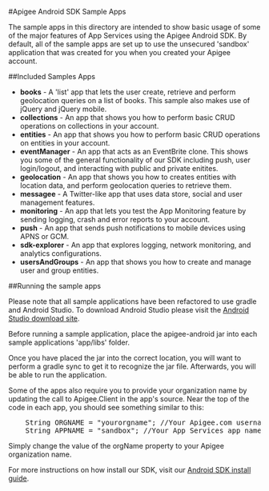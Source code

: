 #Apigee Android SDK Sample Apps

The sample apps in this directory are intended to show basic usage of some of the major features of App Services using the Apigee Android SDK. By default, all of the sample apps are set up to use the unsecured 'sandbox' application that was created for you when you created your Apigee account.

##Included Samples Apps
* **books** - A 'list' app that lets the user create, retrieve and perform geolocation queries on a list of books. This sample also makes use of jQuery and jQuery mobile.
* **collections** - An app that shows you how to perform basic CRUD operations on collections in your account.
* **entities** - An app that shows you how to perform basic CRUD operations on entities in your account.
* **eventManager** - An app that acts as an EventBrite clone. This shows you some of the general functionality of our SDK including push, user login/logout, and interacting with public and private enitites.
* **geolocation** - An app that shows you how to creates entities with location data, and perform geolocation queries to retrieve them.
* **messagee** - A Twitter-like app that uses data store, social and user management features.
* **monitoring** - An app that lets you test the App Monitoring feature by sending logging, crash and error reports to your account.
* **push** - An app that sends push notifications to mobile devices using APNS or GCM.
* **sdk-explorer** - An app that explores logging, network monitoring, and analytics configurations.
* **usersAndGroups** - An app that shows you how to create and manage user and group entities.

##Running the sample apps

Please note that all sample applications have been refactored to use gradle and Android Studio.  To download Android Studio please visit the [Android Studio download site](https://developer.android.com/sdk/installing/studio.html).

Before running a sample application, place the apigee-android jar into each sample applications 'app/libs' folder.  

Once you have placed the jar into the correct location, you will want to perform a gradle sync to get it to recognize the jar file.  Afterwards, you will be able to run the application.

Some of the apps also require you to provide your organization name by updating the call to Apigee.Client in the app's source. Near the top of the code in each app, you should see something similar to this:

<pre>
    String ORGNAME = "yourorgname"; //Your Apigee.com username
    String APPNAME = "sandbox"; //Your App Services app name
</pre>

Simply change the value of the orgName property to your Apigee organization name.

For more instructions on how install our SDK, visit our [Android SDK install guide](http://apigee.com/docs/app-services/content/installing-apigee-sdk-android).